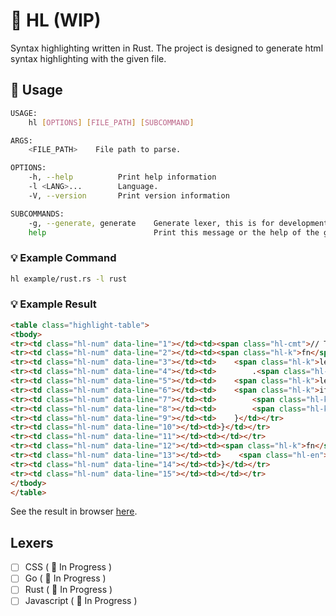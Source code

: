 # 🌴 HL (WIP)
Syntax highlighting written in Rust. The project is designed to generate html syntax highlighting with the given file.

## 🚀 Usage
```bash
USAGE:
    hl [OPTIONS] [FILE_PATH] [SUBCOMMAND]

ARGS:
    <FILE_PATH>    File path to parse.

OPTIONS:
    -h, --help          Print help information
    -l <LANG>...        Language.
    -V, --version       Print version information

SUBCOMMANDS:
    -g, --generate, generate    Generate lexer, this is for development only.
    help                        Print this message or the help of the given subcommand(s)

```

### 💡 Example Command
```bash
hl example/rust.rs -l rust
```

### 💡 Example Result
```html
<table class="highlight-table">
<tbody>
<tr><td class="hl-num" data-line="1"></td><td><span class="hl-cmt">// The comment section</span></td></tr>
<tr><td class="hl-num" data-line="2"></td><td><span class="hl-k">fn</span> <span class="hl-en">main</span>() {</td></tr>
<tr><td class="hl-num" data-line="3"></td><td>    <span class="hl-k">let</span> matches = App::<span class="hl-en">new</span>(<span class="hl-c">"hl"</span>)</td></tr>
<tr><td class="hl-num" data-line="4"></td><td>        .<span class="hl-en">version</span>(<span class="hl-c">"0.1.0"</span>);</td></tr>
<tr><td class="hl-num" data-line="5"></td><td>    <span class="hl-k">let</span> ada = <span class="hl-c">5</span>;</td></tr>
<tr><td class="hl-num" data-line="6"></td><td>    <span class="hl-k">if</span> <span class="hl-c">true</span> {</td></tr>
<tr><td class="hl-num" data-line="7"></td><td>        <span class="hl-k">String</span>::<span class="hl-en">new</span>();</td></tr>
<tr><td class="hl-num" data-line="8"></td><td>        <span class="hl-k">let</span> a : <span class="hl-k">Vec</span><<span class="hl-k">char</span>> = <span class="hl-en">vec</span>!['0'];</td></tr>
<tr><td class="hl-num" data-line="9"></td><td>    }</td></tr>
<tr><td class="hl-num" data-line="10"></td><td>}</td></tr>
<tr><td class="hl-num" data-line="11"></td><td></td></tr>
<tr><td class="hl-num" data-line="12"></td><td><span class="hl-k">fn</span> <span class="hl-en">process</span>(a: &<span class="hl-k">str</span>, b: <span class="hl-k">char</span>) {</td></tr>
<tr><td class="hl-num" data-line="13"></td><td>    <span class="hl-en">println</span>!(a, b);</td></tr>
<tr><td class="hl-num" data-line="14"></td><td>}</td></tr>
<tr><td class="hl-num" data-line="15"></td><td></td></tr>
</tbody>
</table>
```

See the result in browser [here](https://play.tailwindcss.com/k0TqI8RdmD).

## Lexers
- [ ] CSS ( 🚧 In Progress )
- [ ] Go ( 🚧 In Progress )
- [ ] Rust ( 🚧 In Progress )
- [ ] Javascript ( 🚧 In Progress )
